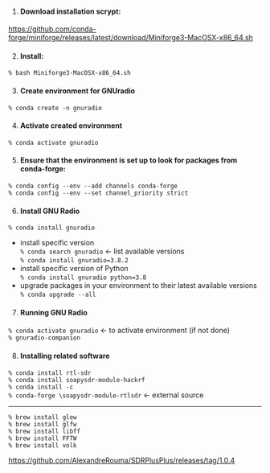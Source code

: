 1. #### Download installation scrypt: 
https://github.com/conda-forge/miniforge/releases/latest/download/Miniforge3-MacOSX-x86_64.sh

2. #### Install:
``` % bash Miniforge3-MacOSX-x86_64.sh ```

3. #### Create environment for GNUradio
```% conda create -n gnuradio```

4. #### Activate created environment
```% conda activate gnuradio```

5. #### Ensure that the environment is set up to look for packages from conda-forge:
```% conda config --env --add channels conda-forge```\
```% conda config --env --set channel_priority strict```

6. #### Install GNU Radio
```% conda install gnuradio```

* install specific version\
  ```% conda search gnuradio``` <- list available versions\
  ```% conda install gnuradio=3.8.2```
* install specific version of Python\
  ```% conda install gnuradio python=3.8```
* upgrade packages in your environment to their latest available versions\
  ```% conda upgrade --all```

7. #### Running GNU Radio
```% conda activate gnuradio``` <- to activate environment (if not done)\
```% gnuradio-companion```

8. #### Installing related software
```% conda install rtl-sdr```\
```% conda install soapysdr-module-hackrf```\
```% conda install -c```  
```% conda-forge \soapysdr-module-rtlsdr``` <- external source

---

```% brew install glew```\
```% brew install glfw```\
```% brew install libff```\
```% brew install FFTW```\
```% brew install volk```

https://github.com/AlexandreRouma/SDRPlusPlus/releases/tag/1.0.4


